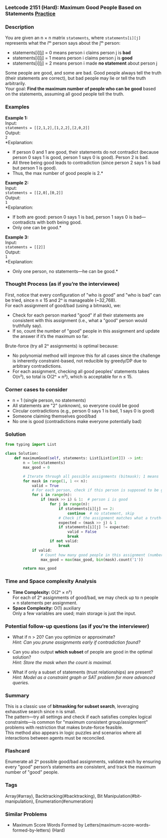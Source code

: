 ### Leetcode 2151 (Hard): Maximum Good People Based on Statements [Practice](https://leetcode.com/problems/maximum-good-people-based-on-statements)

### Description  
You are given an n × n matrix `statements`, where `statements[i][j]` represents what the iᵗʰ person says about the jᵗʰ person:

- statements[i][j] = 0 means person i claims person j is **bad**
- statements[i][j] = 1 means person i claims person j is **good**
- statements[i][j] = 2 means person i made **no statement** about person j

Some people are good, and some are bad. Good people always tell the truth (their statements are correct), but bad people may lie or tell the truth arbitrarily.  
Your goal: **Find the maximum number of people who can be good** based on the statements, assuming all good people tell the truth.

### Examples  

**Example 1:**  
Input:  
`statements = [[2,1,2],[1,2,2],[2,0,2]]`  
Output:  
`2`  
*Explanation:  
- If person 0 and 1 are good, their statements do not contradict (because person 0 says 1 is good, person 1 says 0 is good). Person 2 is bad.
- All three being good leads to contradiction (since person 2 says 1 is bad but person 1 is good).
- Thus, the max number of good people is 2.*

**Example 2:**  
Input:  
`statements = [[2,0],[0,2]]`  
Output:  
`1`  
*Explanation:  
- If both are good: person 0 says 1 is bad, person 1 says 0 is bad—contradicts with both being good.
- Only one can be good.*

**Example 3:**  
Input:  
`statements = [[2]]`  
Output:  
`1`  
*Explanation:  
- Only one person, no statements—he can be good.*

### Thought Process (as if you’re the interviewee)  
First, notice that every configuration of "who is good" and "who is bad" can be tried, since n ≤ 15 and 2ⁿ is manageable (~32,768).  
For each assignment of good/bad (using a bitmask), we:
- Check for each person marked "good" if all their statements are consistent with this assignment (i.e., what a "good" person would truthfully say).
- If so, count the number of "good" people in this assignment and update the answer if it’s the maximum so far.

Brute-force (try all 2ⁿ assignments) is optimal because:
- No polynomial method will improve this for all cases since the challenge is inherently constraint-based, not reducible by greedy/DP due to arbitrary contradictions.
- For each assignment, checking all good peoples’ statements takes O(n²), so total is O(2ⁿ × n²), which is acceptable for n ≤ 15.

### Corner cases to consider  
- n = 1 (single person, no statements)
- All statements are "2" (unknown), so everyone could be good
- Circular contradictions (e.g., person 0 says 1 is bad, 1 says 0 is good)
- Someone claiming themselves good/bad
- No one is good (contradictions make everyone potentially bad)

### Solution

```python
from typing import List

class Solution:
    def maximumGood(self, statements: List[List[int]]) -> int:
        n = len(statements)
        max_good = 0

        # Iterate through all possible assignments (bitmask); 1 means 'good'
        for mask in range(1, 1 << n):
            valid = True
            # For each person, check if this person is supposed to be good
            for i in range(n):
                if (mask >> i) & 1:  # person i is good
                    for j in range(n):
                        if statements[i][j] == 2:
                            continue  # no statement, skip
                        # Check if the assignment matches what a truth-telling good person would say
                        expected = (mask >> j) & 1
                        if statements[i][j] != expected:
                            valid = False
                            break
                    if not valid:
                        break
            if valid:
                # Count how many good people in this assignment (number of 1's in mask)
                max_good = max(max_good, bin(mask).count('1'))

        return max_good
```

### Time and Space complexity Analysis  

- **Time Complexity:** O(2ⁿ × n²)  
  For each of 2ⁿ assignments of good/bad, we may check up to n people × n statements per assignment.
- **Space Complexity:** O(1) auxiliary  
  Only a few variables are used; main storage is just the input.

### Potential follow-up questions (as if you’re the interviewer)  

- What if n > 20? Can you optimize or approximate?  
  *Hint: Can you prune assignments early if contradiction found?*

- Can you also output **which subset** of people are good in the optimal solution?  
  *Hint: Store the mask when the count is maximal.*

- What if only a subset of statements (trust relationships) are present?  
  *Hint: Model as a constraint graph or SAT problem for more advanced queries.*

### Summary
This is a classic use of **bitmasking for subset search**, leveraging exhaustive search since n is small.  
The pattern—try all settings and check if each satisfies complex logical constraints—is common for "maximum consistent group/assignment" problems with restriction that makes brute-force feasible.  
This method also appears in logic puzzles and scenarios where all interactions between agents must be reconciled.


### Flashcard
Enumerate all 2ⁿ possible good/bad assignments, validate each by ensuring every "good" person’s statements are consistent, and track the maximum number of "good" people.

### Tags
Array(#array), Backtracking(#backtracking), Bit Manipulation(#bit-manipulation), Enumeration(#enumeration)

### Similar Problems
- Maximum Score Words Formed by Letters(maximum-score-words-formed-by-letters) (Hard)